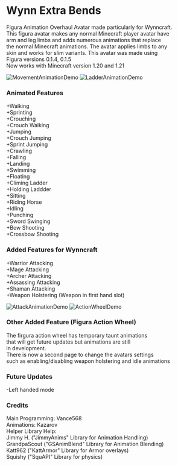 # Wynn Extra Bends
Figura Animation Overhaul Avatar made particularly for Wynncraft.\
This figura avatar makes any normal Minecraft player avatar have\
arm and leg limbs and adds numerous animations that replace\
the normal Minecraft animations. The avatar applies limbs to any\
skin and works for slim variants. This avatar was made using\
Figura versions 0.1.4, 0.1.5\
Now works with Minecraft version 1.20 and 1.21

![MovementAnimationDemo](https://github.com/user-attachments/assets/db5ce548-367c-4188-acb3-4aa0462b2acc)
![LadderAnimationDemo](https://github.com/user-attachments/assets/8e72db40-01ff-431d-a1f5-9468fbbac533)

### Animated Features
+Walking\
+Sprinting\
+Crouching\
+Crouch Walking\
+Jumping\
+Crouch Jumping\
+Sprint Jumping\
+Crawling\
+Falling\
+Landing\
+Swimming\
+Floating\
+Climing Ladder\
+Holding Laddder\
+Sitting\
+Riding Horse\
+Idling\
+Punching\
+Sword Swinging\
+Bow Shooting\
+Crossbow Shooting

### Added Features for Wynncraft
+Warrior Attacking\
+Mage Attacking\
+Archer Attacking\
+Assassing Attacking\
+Shaman Attacking\
+Weapon Holstering (Weapon in first hand slot)

![AttackAnimationDemo](https://github.com/user-attachments/assets/fb0c801e-6031-4cb9-a7ec-7590a6185a3d)
![ActionWheelDemo](https://github.com/user-attachments/assets/822da96c-cef3-4f93-88ca-70d920f47827)

### Other Added Feature (Figura Action Wheel)
The firgura action wheel has temporary taunt animations\
that will get future updates but animations are still\
in development.\
There is now a second page to change the avatars settings\
such as enabling/disabling weapon holstering and idle animations

### Future Updates
-Left handed mode

### Credits
Main Programming: Vance568\
Animations: Kazarov\
Helper Library Help:\
Jimmy H. ("JimmyAnims" Library for Animation Handling)\
GrandpaScout ("GSAnimBlend" Library for Animation Blending)\
Katt962 ("KattArmor" Library for Armor overlays)\
Squishy ("SquAPI" Library for physics)
